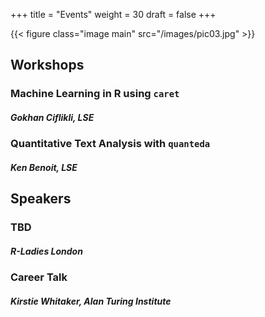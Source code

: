 +++
title = "Events"
weight = 30
draft = false
+++

{{< figure class="image main" src="/images/pic03.jpg" >}}

## Workshops
 
### Machine Learning in R using ```caret```
##### Gokhan Ciflikli, LSE

### Quantitative Text Analysis with ```quanteda```
##### Ken Benoit, LSE

## Speakers

### TBD
##### R-Ladies London

### Career Talk
##### Kirstie Whitaker, Alan Turing Institute